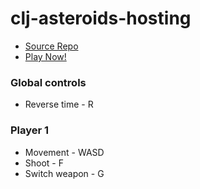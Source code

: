 # clj-asteroids-hosting

* [Source Repo](https://github.com/joncampbelldev/clj-asteroids)
* [Play Now!](https://joncampbelldev.github.io/clj-asteroids-hosting)

### Global controls
* Reverse time - R

### Player 1
* Movement - WASD
* Shoot - F
* Switch weapon - G

